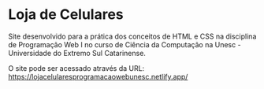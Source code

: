 # Loja de Celulares
Site desenvolvido para a prática dos conceitos de HTML e CSS na disciplina de Programação Web I no curso de Ciência da Computação na Unesc - Universidade do 
Extremo Sul Catarinense.

O site pode ser acessado através da URL: https://lojacelularesprogramacaowebunesc.netlify.app/

